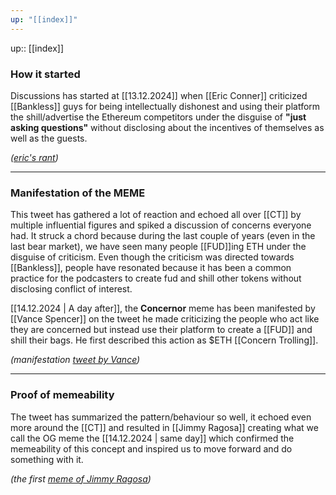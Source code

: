 ```yaml
---
up: "[[index]]"
---
```

up:: [[index]]


### How it started

Discussions has started at [[13.12.2024]] when [[Eric Conner]] criticized [[Bankless]] guys for being intellectually dishonest and using their platform the shill/advertise the Ethereum competitors under the disguise of **"just asking questions"** without disclosing about the incentives of themselves as well as the guests. 

*([eric's rant](https://x.com/econoar/status/1867397649122705495))*

---
### Manifestation of the MEME

This tweet has gathered a lot of reaction and echoed all over [[CT]] by multiple influential figures and spiked a discussion of concerns everyone had. It struck a chord because during the last couple of years (even in the last bear market), we have seen many people [[FUD]]ing ETH under the disguise of criticism. Even though the criticism was directed towards [[Bankless]], people have resonated because it has been a common practice for the podcasters to create fud and shill other tokens without disclosing conflict of interest.

[[14.12.2024 | A day after]], the **Concernor** meme has been manifested by [[Vance Spencer]]  on the tweet he made criticizing the people who act like they are concerned but instead use their platform to create a [[FUD]]  and shill their bags. He first described this action as $ETH [[Concern Trolling]]. 

*(manifestation [tweet by Vance](https://x.com/pythianism/status/1867696590301147210))*

---

### Proof of memeability

The tweet has summarized the pattern/behaviour so well, it echoed even more around the [[CT]] and resulted in [[Jimmy Ragosa]] creating what we call the OG meme the [[14.12.2024 | same day]]  which confirmed the memeability of this concept and inspired us to move forward and do something with it.

*(the first [meme of Jimmy Ragosa](https://x.com/JimmyRagosa/status/1867851801652826546))*
